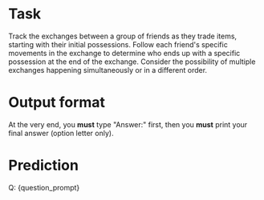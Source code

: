 # Task
Track the exchanges between a group of friends as they trade items, starting with their initial possessions. Follow each friend's specific movements in the exchange to determine who ends up with a specific possession at the end of the exchange. Consider the possibility of multiple exchanges happening simultaneously or in a different order.

# Output format
At the very end, you **must** type "Answer:" first, then you **must** print your final answer (option letter only).

# Prediction
Q: {question_prompt}
